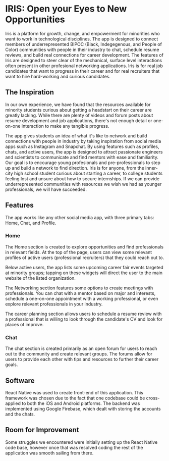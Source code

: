 # IRIS: Open your Eyes to New Opportunities

Iris is a platform for growth, change, and empowerment for minorities who want to work in technological disciplines. The app is designed to connect members of underrepresented BIPOC (Black, Indegegenous, and People of Color) communities with people in their industry to chat, schedule resume reviews, and build real connections for career development. The features of Iris are designed to steer clear of the mechanical, surface level interactions often present in other profesional networking applications. Iris is for real job candidates that want to progress in their career and for real recruiters that want to hire hard-working and curious candidates.

## The Inspiration

In our own experience, we have found that the resources available for minority students curious about getting a headstart on their career are greatly lacking. While there are plenty of videos and forum posts about resume development and job applications, there's not enough detail or one-on-one interaction to make any tangible progress.

The app gives students an idea of what it's like to network and build connections with people in industry by taking inspiration from social media apps such as Instagram and Snapchat. By using features such as profiles, chats, and active users, the app is designed to attract passionate engineers and scientists to communicate and find mentors with ease and familiarity. Our goal is to encourage young profesionals and pre-professionals to step up and build a network to find direction. Iris is for anyone, from the inner-city high school student curious about starting a career, to college students feeling lost and unsure about how to secure internships. If we can provide underrepresented communities with resources we wish we had as younger professionals, we will have succeeded.

## Features

The app works like any other social media app, with three primary tabs: Home, Chat, and Profile.

### Home

The Home section is created to explore opportunities and find professionals in relevant fields. At the top of the page, users can view some relevant profiles of active users (professional recruiters) that they could reach out to.

Below active users, the app lists some upcoming career fair events targeted at minority groups; tapping on these widgets will direct the user to the main website of the listed organization.

The Networking section features some options to create meetings with professionals. You can chat with a mentor based on major and interests, schedule a one-on-one appointment with a working professional, or even explore relevant professionals in your industry.

The career planning section allows users to schedule a resume review with a professional that is willing to look through the candidate's CV and look for places ot improve.

### Chat

The chat section is created primarily as an open forum for users to reach out to the community and create relevant groups. The forums allow for users to provide each other with tips and resources to further their career goals.


## Software

React Native was used to create front-end of this application. This framework was chosen due to the fact that one codebase could be cross-applied to both the iOS and Android platforms. The backend was implemented using Google Firebase, which dealt with storing the accounts and the chats.

## Room for Improvement

Some struggles we encountered were initially setting up the React Native code base, however once that was resolved coding the rest of the application was smooth sailing from there.